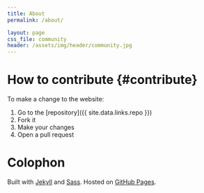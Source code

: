 ```yaml
---
title: About
permalink: /about/

layout: page
css_file: community
header: /assets/img/header/community.jpg
---
```


# How to contribute {#contribute}

To make a change to the website:

1. Go to the [repository]({{ site.data.links.repo }})
2. Fork it
3. Make your changes
4. Open a pull request

# Colophon

Built with [Jekyll][jek] and [Sass][sass]. Hosted on [GitHub Pages][gh].

[jek]: https://jekyllrb.com/
[sass]: http://sass-lang.com/
[gh]: https://pages.github.com/
